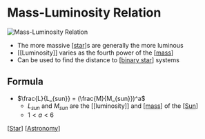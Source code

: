 # Mass-Luminosity Relation

![Mass-Luminosity Relation](/assets/second-brain/2021-01-24-16-00-40.png)

- The more massive [[star]]s are generally the more luminous
- [[Luminosity]] varies as the fourth power of the [[mass]]
- Can be used to find the distance to [[binary star]] systems

## Formula

- $\frac{L}{L_{sun}} = (\frac{M}{M_{sun}})^a$
  - $L_{sun}$ and $M_{sun}$ are the [[luminosity]] and [[mass]] of the [[Sun]]
  - $1 < a < 6$

[[Star]] [[Astronomy]]

[//begin]: # "Autogenerated link references for markdown compatibility"
[Star]: star "Star"
[mass]: mass "Mass"
[binary star]: binary-star "Binary Star"
[Sun]: sun "Sun"
[Astronomy]: astronomy "Astronomy"
[//end]: # "Autogenerated link references"